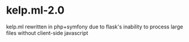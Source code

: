 # kelp.ml-2.0
kelp.ml rewritten in php+symfony due to flask's inability to process large files without client-side javascript
